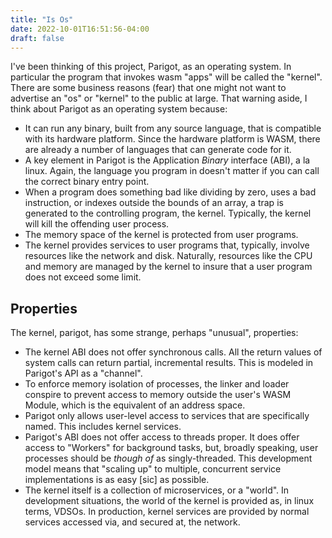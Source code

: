 ```yaml
---
title: "Is Os"
date: 2022-10-01T16:51:56-04:00
draft: false
---
```


I've been thinking of this project, Parigot, as an operating system.  In particular
the program that invokes wasm "apps" will be called the "kernel".  There
are some business reasons (fear) that one might not want to advertise an "os" or "kernel"
to the public at large.  That warning aside, I think about Parigot as an operating 
system because:
* It can run any binary, built from any source language, that is compatible with its
hardware platform. Since the hardware platform is WASM, there are already a number
of languages that can generate code for it.
* A key element in Parigot is the Application _Binary_ interface (ABI), a la linux. Again,
the language you program in doesn't matter if you can  call the correct binary entry
point.
* When a program does something bad like dividing by zero, uses a bad instruction,
or indexes outside the bounds of an array, a trap is generated to the controlling program,
the kernel. Typically, the kernel will kill the offending user process.
* The memory space of the kernel is protected from user programs.  
* The kernel provides services to user programs that, typically, involve
resources like the network and disk.  Naturally, resources like the CPU and memory
are managed by the kernel to insure that a user program does not exceed some limit.

## Properties
The kernel, parigot, has some strange, perhaps "unusual", properties:

* The kernel ABI does not offer synchronous calls.  All the return values of system calls
can return partial, incremental results.  This is modeled in Parigot's API as a
"channel".
* To enforce memory isolation of processes, the linker and loader conspire to
prevent access to memory outside the user's WASM Module, which is the equivalent of
an address space.
* Parigot only allows user-level access to services that are specifically named.  This includes
kernel services.
* Parigot's ABI does not offer access to threads proper.  It does offer access
to "Workers" for background tasks, but, broadly speaking, user processes should be
_though of_ as singly-threaded.  This development model means that "scaling up"
to multiple, concurrent service implementations is as easy [sic] as possible.
* The kernel itself is a collection of microservices, or a "world".  In development
situations, the world of the kernel is provided as, in linux terms, VDSOs. In production,
kernel services are provided by normal services accessed via, and secured at, the network.

